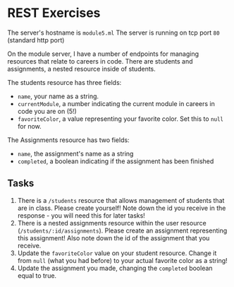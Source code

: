 # REST Exercises

The server's hostname is `module5.ml`
The server is running on tcp port `80` (standard http port)

On the module server, I have a number of endpoints for managing resources that relate to careers in
code. There are students and assignments, a nested resource inside of students.

The students resource has three fields:
  - `name`, your name as a string.
  - `currentModule`, a number indicating the current module in careers in code you are on (5!)
  - `favoriteColor`, a value representing your favorite color. Set this to `null` for now.

The Assignments resource has two fields:
  - `name`, the assignment's name as a string
  - `completed`, a boolean indicating if the assignment has been finished

## Tasks
1. There is a `/students` resource that allows management of students that are in class. Please
   create yourself!
   Note down the id you receive in the response - you will need this for later tasks!
2. There is a nested assignments resource within the user resource (`/students/:id/assignments`).
   Please create an assignment representing this assignment! Also note down the id of the assignment
   that you receive.
3. Update the `favoriteColor` value on your student resource. Change it from `null` (what you had
   before) to your actual favorite color as a string!
4. Update the assignment you made, changing the `completed` boolean equal to true.
